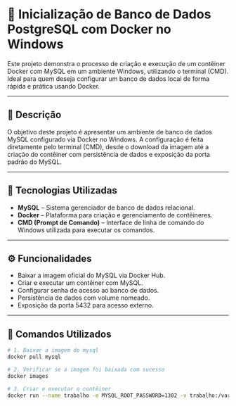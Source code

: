 # 🐳 Inicialização de Banco de Dados PostgreSQL com Docker no Windows

Este projeto demonstra o processo de criação e execução de um contêiner Docker com MySQL em um ambiente Windows, utilizando o terminal (CMD). Ideal para quem deseja configurar um banco de dados local de forma rápida e prática usando Docker.

---

## 📄 Descrição

O objetivo deste projeto é apresentar um ambiente de banco de dados MySQL configurado via Docker no Windows. A configuração é feita diretamente pelo terminal (CMD), desde o download da imagem até a criação do contêiner com persistência de dados e exposição da porta padrão do MySQL.

---

## 🚀 Tecnologias Utilizadas

- **MySQL** – Sistema gerenciador de banco de dados relacional.
- **Docker** – Plataforma para criação e gerenciamento de contêineres.
- **CMD (Prompt de Comando)** – Interface de linha de comando do Windows utilizada para executar os comandos.

---

## ⚙️ Funcionalidades

- Baixar a imagem oficial do MySQL via Docker Hub.
- Criar e executar um contêiner com MySQL.
- Configurar senha de acesso ao banco de dados.
- Persistência de dados com volume nomeado.
- Exposição da porta 5432 para acesso externo.

---

## 🧰 Comandos Utilizados

```bash
# 1. Baixar a imagem do mysql
docker pull mysql

# 2. Verificar se a imagem foi baixada com sucesso
docker images

# 3. Criar e executar o contêiner
docker run --name trabalho -e MYSQL_ROOT_PASSWORD=1302 -v trabalho:/var/lib/mysl -p 5432:5432 -d mysql
